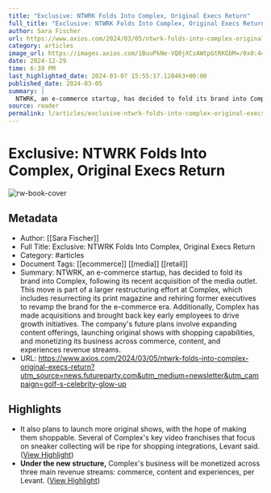 ```yaml
---
title: "Exclusive: NTWRK Folds Into Complex, Original Execs Return"
full_title: "Exclusive: NTWRK Folds Into Complex, Original Execs Return"
author: Sara Fischer
url: https://www.axios.com/2024/03/05/ntwrk-folds-into-complex-original-execs-return?utm_source=news.futureparty.com&utm_medium=newsletter&utm_campaign=golf-s-celebrity-glow-up
category: articles
image_url: https://images.axios.com/1BuuPkNe-VQ0jXCzAWtpGtRKGbM=/0x0:4447x2501/1366x768/2024/03/05/1709640420418.png
date: 2024-12-29
time: 6:39 PM
last_highlighted_date: 2024-03-07 15:55:17.128463+00:00
published_date: 2024-03-05
summary: |
  NTWRK, an e-commerce startup, has decided to fold its brand into Complex, following its recent acquisition of the media outlet. This move is part of a larger restructuring effort at Complex, which includes resurrecting its print magazine and rehiring former executives to revamp the brand for the e-commerce era. Additionally, Complex has made acquisitions and brought back key early employees to drive growth initiatives. The company's future plans involve expanding content offerings, launching original shows with shopping capabilities, and monetizing its business across commerce, content, and experiences revenue streams.
source: reader
permalink: l/articles/exclusive-ntwrk-folds-into-complex-original-execs-return
---
```

# Exclusive: NTWRK Folds Into Complex, Original Execs Return

![rw-book-cover](https://images.axios.com/1BuuPkNe-VQ0jXCzAWtpGtRKGbM=/0x0:4447x2501/1366x768/2024/03/05/1709640420418.png)

## Metadata
- Author: [[Sara Fischer]]
- Full Title: Exclusive: NTWRK Folds Into Complex, Original Execs Return
- Category: #articles
- Document Tags: [[ecommerce]] [[media]] [[retail]] 
- Summary: NTWRK, an e-commerce startup, has decided to fold its brand into Complex, following its recent acquisition of the media outlet. This move is part of a larger restructuring effort at Complex, which includes resurrecting its print magazine and rehiring former executives to revamp the brand for the e-commerce era. Additionally, Complex has made acquisitions and brought back key early employees to drive growth initiatives. The company's future plans involve expanding content offerings, launching original shows with shopping capabilities, and monetizing its business across commerce, content, and experiences revenue streams.
- URL: https://www.axios.com/2024/03/05/ntwrk-folds-into-complex-original-execs-return?utm_source=news.futureparty.com&utm_medium=newsletter&utm_campaign=golf-s-celebrity-glow-up

## Highlights
- It also plans to launch more original shows, with the hope of making them shoppable. Several of Complex's key video franchises that focus on sneaker collecting will be ripe for shopping integrations, Levant said. ([View Highlight](https://read.readwise.io/read/01hrcszjz33r2528c5ecm2fz8v))
- **Under the new structure,** Complex's business will be monetized across three main revenue streams: commerce, content and experiences, per Levant. ([View Highlight](https://read.readwise.io/read/01hrct00zy8akr950mt23spmae))


